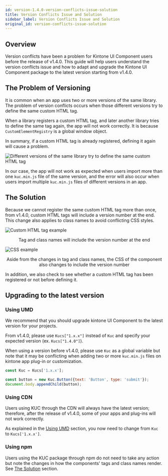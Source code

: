 ```yaml
---
id: version-1.4.0-version-conflicts-issue-solution
title: Version Conflicts Issue and Solution
sidebar_label: Version Conflicts Issue and Solution
original_id: version-conflicts-issue-solution
---
```

## Overview

Version conflicts have been a problem for Kintone UI Component users before the release of v1.4.0. This guide will help users understand the version conflicts issue and how to adapt and upgrade the Kintone UI Component package to the latest version starting from v1.4.0.

## The Problem of Versioning

It is common when an app uses two or more versions of the same library.
The problem of version conflicts occurs when those different versions try to define the same custom HTML tag.<br>

When a library registers a custom HTML tag, and later another library tries to define the same tag again, the app will not work correctly. It is because `CustomElementRegistry` is a global window object.<br>

In summary, if a custom HTML tag is already registered, defining it again will cause a problem.

![Different versions of the same library try to define the same custom HTML tag](assets/version-conflict-diagram.jpeg)

In our case, the app will not work as expected when users import more than one `kuc.min.js` file of the same version, and the error will also occur when users import multiple `kuc.min.js` files of different versions in an app.

## The Solution

Because we cannot register the same custom HTML tag more than once, from v1.4.0, custom HTML tags will include a version number at the end. This change also applies to class names to avoid conflicting CSS styles. 

![Custom HTML tag example](assets/version-conflict-html-tag.png)
<center>Tag and class names will include the version number at the end</center>

![CSS example](assets/version-conflict-css.png)
<center>Aside from the changes in tag and class names, the CSS of the component also changes to include the version number</center>

In addition, we also check to see whether a custom HTML tag has been registered or not before defining it.

## Upgrading to the latest version

### Using UMD

We recommend that you should upgrade kintone UI Component to the latest version for your projects.<br>

From v1.4.0, please use `Kucs["1.x.x"]` instead of `Kuc` and specify your expected version (ex. `Kucs["1.4.0"]`).<br>

When using a version before v1.4.0, please use `Kuc` as a global variable but note that it may be conflicting when adding two or more `kuc.min.js` files on kintone app plug-in or customization.

```javascript
const Kuc = Kucs['1.x.x'];

const button = new Kuc.Button({text: 'Button', type: 'submit'});
document.body.appendChild(button);
```

### Using CDN

Users using KUC through the CDN will always have the latest version; therefore, after the release of v1.4.0, some of your apps and plug-ins will not work correctly. <br>

As explained in the [Using UMD](#using-umd) section, you now need to change from `Kuc` to `Kucs['1.x.x']`.

### Using npm

Users using the KUC package through npm do not need to take any action but note the changes in how the components' tags and class names render. See [The Solution](#the-solution) section.
